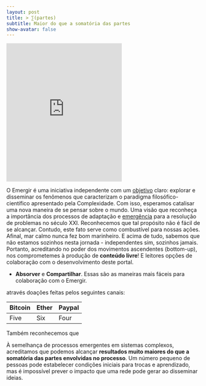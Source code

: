 ```yaml
---
layout: post
title: > ∑(partes)
subtitle: Maior do que a somatória das partes
show-avatar: false
---
```



<iframe src="https://emergir.github.io/draft7.html" style="position:relative; width="850" height="360" frameborder="0"></iframe>


O Emergir é uma iniciativa independente com um [objetivo](https://emergir.github.io/2017-10-16-Por-que-Emergir/) claro: explorar e disseminar os fenômenos que caracterizam o paradigma filosófico-científico apresentado pela Complexidade. Com isso, esperamos catalisar uma nova maneira de se pensar sobre o mundo. Uma visão que reconheça a importância dos processos de adaptação e [emergência](https://pt.wikipedia.org/wiki/Emerg%C3%AAncia) para a resolução de problemas no século XXI.
Reconhecemos que tal propósito não é fácil de se alcançar. Contudo, este fato serve como combustível para nossas ações. Afinal, mar calmo nunca fez bom marinheiro. E acima de tudo, sabemos que não estamos sozinhos nesta jornada - independentes sim, sozinhos jamais.
Portanto, acreditando no poder dos movimentos ascendentes (bottom-up), nos comprometemes à produção de **conteúdo livre**! E  leitores opções de colaboração com o desenvolvimento deste portal.

* **Absorver** e **Compartilhar**. Essas são as maneiras mais fáceis para colaboração com o Emergir.


através doações feitas pelos seguintes canais:

| Bitcoin | Ether | Paypal |
| :------ |:--- | :--- |
| Five | Six | Four |

Também reconhecemos que 

À semelhança de processos emergentes em sistemas complexos, acreditamos que podemos alcançar **resultados muito maiores do que a somatória das partes envolvidas no processo**. Um número pequeno de pessoas pode estabelecer condições iniciais para trocas e aprendizado, mas é impossível prever o impacto que uma rede pode gerar ao disseminar ideias.
